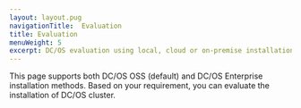```yaml
---
layout: layout.pug
navigationTitle:  Evaluation
title: Evaluation
menuWeight: 5
excerpt: DC/OS evaluation using local, cloud or on-premise installation methods
---
```


This page supports both DC/OS OSS (default) and DC/OS Enterprise installation methods. Based on your requirement, you can evaluate the installation of DC/OS cluster.